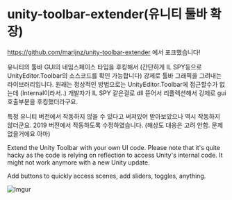 # unity-toolbar-extender(유니티 툴바 확장)
https://github.com/marijnz/unity-toolbar-extender 에서 포크했습니다!

유니티의 툴바 GUI의 네임스페이스 타입을 후킹해서 (간단하게 IL SPY등으로 UnityEditor.Toolbar의 소스코드를 확인 가능합니다)
강제로 툴바 그래픽을 그려내는 라이브러리입니다. 원래는 정상적인 방법으로는 UnityEditor.Toolbar에 접근할수가 없는데 (Internal이라서..)
개발자가 IL SPY 같은걸로 dll 뜯어서 리플렉션해서 강제로 gui 호출부분을 후킹했더라구요.

특정 유니티 버전에서 작동하지 않을 수 있다고 써져있어 받아보았으나 역시 작동하지 않더군요.
2019 버전에서 작동하도록 수정하였습니다. (해상도 대응은 고려 안함. 문제없을거에요 아마)

Extend the Unity Toolbar with your own UI code. Please note that it's quite hacky as the code is relying on reflection to access Unity's internal code. It might not work anymore with a new Unity update.

Add buttons to quickly access scenes, add sliders, toggles, anything. 

![Imgur](https://i.imgur.com/zFX3cJH.png)
